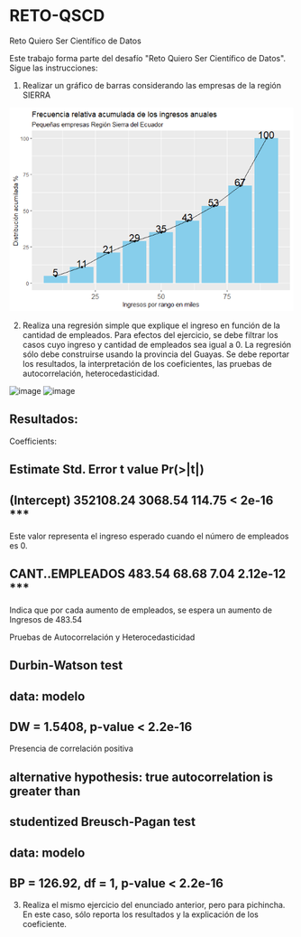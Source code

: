 # RETO-QSCD
Reto Quiero Ser Científico de Datos


Este trabajo forma parte del desafío "Reto Quiero Ser Científico de Datos".
Sigue las instrucciones:

 

1. Realizar un gráfico de barras considerando las empresas de la región SIERRA

  ![](unnamed-chunk-4-1.png)
  
2. Realiza una regresión simple que explique el ingreso en función de la cantidad de empleados. Para efectos del ejercicio, se debe filtrar los casos cuyo ingreso y cantidad de empleados sea igual a 0. La regresión sólo debe construirse usando la provincia del Guayas. Se debe reportar los resultados, la interpretación de los coeficientes, las pruebas de autocorrelación, heterocedasticidad.

![image](https://github.com/AndreaLizeth/RETO-QSCD/assets/38335472/66952227-eb76-4166-b93d-598e715cd640)
![image](https://github.com/AndreaLizeth/RETO-QSCD/assets/38335472/e80afa0d-7c50-444d-a2a9-e61b0a06a8b1)


## Resultados:
 Coefficients:
##                  Estimate Std. Error t value Pr(>|t|)    
## (Intercept)     352108.24    3068.54  114.75  < 2e-16 ***
Este valor representa el ingreso esperado cuando el número de empleados es 0.
## CANT..EMPLEADOS    483.54      68.68    7.04 2.12e-12 ***
Indica que por cada aumento de empleados, se espera un aumento de Ingresos de 483.54

Pruebas de Autocorrelación y Heterocedasticidad
## 
##  Durbin-Watson test
## 
## data:  modelo
## DW = 1.5408, p-value < 2.2e-16
Presencia de correlación positiva
## alternative hypothesis: true autocorrelation is greater than 

##  studentized Breusch-Pagan test
## 
## data:  modelo
## BP = 126.92, df = 1, p-value < 2.2e-16




3. Realiza el mismo ejercicio del enunciado anterior, pero para pichincha. En este caso, sólo reporta los resultados y la explicación de los coeficiente.
 


